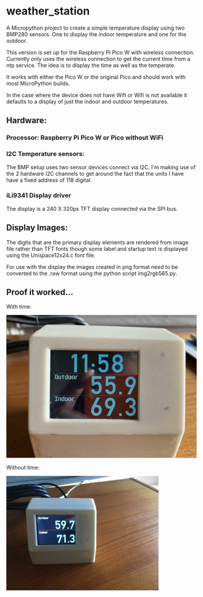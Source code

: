# weather_station

A Micropython project to create a simple temperature display using two BMP280 sensors. One to 
display the indoor temperature and one for the outdoor.

This version is set up for the Raspberry Pi Pico W with wireless connection. Currently only uses
the wireless connection to get the current time from a ntp service. The idea is to display the time
as well as the temperate. 

It works with either the Pico W or the original Pico and should work with most MicroPython builds.

In the case where the device does not have Wifi or Wifi is not available it defaults to a display
of just the indoor and outdoor temperatures.

## Hardware:

### Processor: Raspberry Pi Pico W or Pico without WiFi

### I2C Temperature sensors: 

The BMP setup uses two sensor devices connect via I2C. I'm making use of the 2 hardware I2C channels
to get around the fact that the units I have have a fixed address of 118 digital. 

### iLi9341 Display driver

The display is a 240 X 320px TFT display connected via the SPI bus.

## Display Images:

The digits that are the primary display elements are rendered from image file rather than TFT fonts though
some label and startup text is displayed using the Unispace12x24.c font file.

For use with the display the images created in png format need to be converted to the .raw format using the
python script img2rgb565.py.

## Proof it worked...

With time:

![Image](images/pic_with_time.jpg)

Without time:

![Image](images/pic.jpg)


